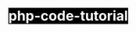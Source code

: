 # php-code-tutorial
<!DOCTYPE html>
<html lang="en">
<head>
    <meta charset="UTF-8">
    <meta http-equiv="X-UA-Compatible" content="IE=edge">
    <meta name="viewport" content="width=device-width, initial-scale=1.0">
    <title>Assignment 2</title>
    <style>

        .table1{
            font-size: small;
            background-color: blueviolet;
            width: 50vw;
            height: 80vh;
            margin:50px;
            color: white;
            padding: 60px;
        }
        .table2{
            width: 500px;
            height:200px;
            border-collapse: collapse;

             }

            .table2 td{
                border: black solid 2px; 
            }
        h1{
            background: black;
            color: white;
         
            box-sizing: border-box;
            display: inline;
            margin-left: 50px;
            align-content: center;
        }
         

        div{

            font-size:small;
            background:grey;
            color: black;
            width: 50vw;
            margin: 50px;

        }
    </style>
</head>
<h1 align="center">Student Registration Form</h1>
<body> 
    <form action="index.php" method="post" >
    <table class="table1"> 

        <tr>
          <td> FRIST NAME</td>
          <td colspan="5"> <input type="text" name="fname" maxlenght="30" >(max30 characters a-z and A-Z)</td>
        </tr>
        <tr>
        <td> LAST NAME</td>
        <td colspan="5"><input type="text" name="lname" maxlenght="30">(max30 characters a-z and A-Z)</td>
        </tr>
        <tr>
            <td>DATE OF BIRTH</td>
            <td colspan="5">
                <select name="day" id="" name="day">
                    <option value="day" selected>day</option>
                    <?php 
                        for($i=0; $i<=31; $i++){
                    ?>
                    <option value="<?php echo $i ?> "> <?php echo $i ?></option>
                   
                    <?php } ?> 
                </select>
                <select name="month" id="" name="month">
                    <option value="month" selected>month</option>
                    <option value="january">january</option>
                    <option value="february">february</option>
                    <option value="march">march</option>
                    <option value="april">april</option>
                    <option value="may">may</option>
                    <option value="june">june</option>
                    <option value="jully">jully</option>
                    <option value="september">september</option>
                    <option value="october">october</option>
                    <option value="november">november</option>
                    <option value="december">december</option>
                </select>
                
                <select name="year" id="">
                    <option value="year" selected>year</option>
                    <?php 
                        for($i=1970; $i<=2022; $i++){
                    ?>
                    <option value="<?php echo $i ?> "> <?php echo $i ?></option>
                    <?php } ?>
                    
                </select>
            </td>
        </tr>
        <tr>
            <td>EMAIL ID</td>
            <td colspan="3"><input type="text" name="email"></td>

        </tr>
        <tr>
            <td>MOBILE NUMBER</td>
            <td colspan="4"><input type="text" maxlength="10" name="mobnumber">(10 digit number)</td>
            
        </tr>
        <tr>
            <td>GENDER</td>
            <td colspan="5">
            Male<input type="radio" name="gender" value="male">Female<input type="radio" name="gender" value="female"></td>
            </tr>
            
            <tr>
                <td>ADDRESS</td>
                <td colspan="4"><textarea name="address" id="" cols="30" rows="5"></textarea></td>
            </tr>
            <tr>
                <td>
                    CITY
                </td>
                <td colspan="5"> <input type="text" name="city" maxlenght="30"> (max30 characters a-z and A-Z)</td>
                
            </tr>
            <tr>
                <td>PIN CODE</td>
                <td colspan="5"><input type="number" id="pin" name="password" value="" maxlenght="6">(6 digit number)</td>
            
            </tr>
            <tr>
                <td>STATE</td>
                <td colspan="5"><input type="text" name="state"maxlenght="30">(max30 characters a-z and A-Z)</td>
             
            </tr>
            <tr>
                <td>COUNTRY</td>
                <td colspan="4"><input type="text" value="India" name="country"></td>
            </tr>
            <tr>
                <td>HOBBIES</td>
                <td colspan="3">Drawing<input type="checkbox" name="hobby[]" value="Drawing">
                    Singing<input type="checkbox" value="singing" name="hobby[]">
                    Dancinng <input type="checkbox" value="dancing" name="hobby[]">
                    sketching<input type="checkbox" value="sketching" name="hobby[]">
                    Others <input type="checkbox" value="others" name="hobby[]">
                    <input type="text" name="hobby[]">
                 </td>
            </tr>
            <tr>
            <td rowspan="6">QUALIFICATION</td>
            </tr>
            <tr>
            
                     <td>SI.No Examination</td>
                     <td>Board</td>
                     <td>Percentage</td>
                     <td>Year of passing</td>
            </tr>
       <tr>
           <td>1.Class X</td>
          <td><input type="text" name="Board1"></td>
           <td><input type="text"name="Percentage1"></td>
           <td><input type="text" name="yearofp1"></td>
       </tr>
       <tr>
        <td>2.Class XIII</td>
        <td><input type="text" name="Board2"></td>
        <td><input type="text"name="Percentage2"></td>
        <td><input type="text"name="yearofp2"></td>
       </tr>
    <tr>
        <td>3.Graduation</td>
        <td><input type="text" name="Board3"></td>
        <td><input type="text"name="Percentage3"></td>
        <td><input type="text" name="yearofp3"></td>
    </tr>
    <tr>
        <td>4.Masters</td>
        <td><input type="text" name="Board4"></td>
        <td><input type="text"name="Percentage4"></td>
        <td><input type="text" name="yearofp4"></td>
    </tr>
    <tr>
        <td>
        <p></p>
        </td>
        <td></td>
        <td align="center">(10 characters max)</td>
        <td align="center">(up to 2 decimal)</td>
        <td></td>
    </tr>
    <tr>
        <td>COURSE APPLIED FOR  :</td>
        <td colspan="5">BCA <input type="radio" name="course" value="BCA">
            B.Com <input type="radio" name="course" value="B.Com">
             B.Sc <input type="radio" name="course" value="B.Sc">
           B.A <input type="radio" name="course" value="B.A"> </td>
    </tr>
    <tr>
        <td colspan="6" align="center">
            <input type="submit" value="printpreview">
            <input type="reset" value="reset">
        </td>
    </tr>

    </table>
    
    </form>
    <h1> Report Form</h1> <br>

    
    <!-- php codes start here! -->


    <div>
    
    First name : <?php echo $_POST ['fname']?><br><br>
    Last name  :  <?php echo $_POST ['lname']?> <br> <br>
    Date of birth : <?php echo $_POST ['day'] ."/".$_POST ['month']."/".$_POST ['year']?> <br> <br>
    E-mail: <?php echo $_POST ['email']?> <br><br>
    Mobile Number:<?php echo $_POST['mobnumber']?> <br><br>
    Gender: <?php echo $_POST['gender']?> <br><br>
    <div cols=20 rows="5"> <?php echo $_POST ['address']?></div> <br><br>
    CITY:<?php echo $_POST ['city']?><br><br>
    STATE:<?php echo $_POST ['state']?><br><br>
    COUNTRY:<?php echo $_POST ['country']?><br><br>
    HOBBIES:<?php 
        foreach ($_POST['hobby'] as $hob) { echo $hob." "; }?><br><br>
       
    <table class="table2">


    <tr>
            
     <td>SI.No Examination</td>
     <td>Board</td>
     <td>Percentage</td>
     <td>Year of passing</td>
    </tr>
   <tr>
     <td>1.Class X</td>
     <td><?php echo $_POST ['Board1']?></td>
     <td><?php echo $_POST ['Percentage1']?></td>
     <td><?php echo $_POST ['yearofp1']?></td>
    </tr>
       <tr>
        <td>2.Class XIII</td>
        <td><?php echo $_POST ['Board2']?></td>
        <td><?php echo $_POST ['Percentage2']?></td>
        <td><?php echo $_POST ['yearofp2']?></td>
       </tr>
    <tr>
           <td>3.Graduation</td>
           <td><?php echo $_POST ['Board2']?></td>
           <td><?php echo $_POST ['Percentage3']?></td>
           <td><?php echo $_POST ['yearofp3']?></td>
    </tr>
    <tr>
           <td>4.Masters</td>
           <td><?php echo $_POST ['Board4']?></td>
           <td><?php echo $_POST ['Percentage4']?></td>
           <td><?php echo $_POST ['yearofp4']?></td>
    </tr>
    </table> <br><br>

   Course Applied For: <?php echo $_POST ['course'] ?><br><br>
</div>

</body>
</html>
